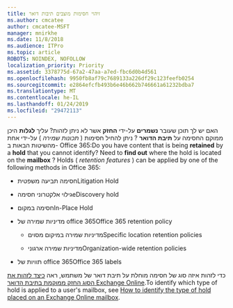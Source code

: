 ```yaml
---
title: זיהוי חסימות מוצבים תיבות דואר
ms.author: cmcatee
author: cmcatee-MSFT
manager: mnirkhe
ms.date: 11/8/2018
ms.audience: ITPro
ms.topic: article
ROBOTS: NOINDEX, NOFOLLOW
localization_priority: Priority
ms.assetid: 3378775d-67a2-47aa-a7ed-fbc6d0b4d561
ms.openlocfilehash: 9950fb8af79c7689133a226df29c123feefb0254
ms.sourcegitcommit: e2864efcfb493b6e46b662b746661a61232bdba7
ms.translationtype: MT
ms.contentlocale: he-IL
ms.lasthandoff: 01/24/2019
ms.locfileid: "29472113"
---
```

<span data-ttu-id="b233d-p101">האם יש לך תוכן שעובר **נשמרים** על-ידי **החזק** אשר לא ניתן לזהות? עליך **לגלות** היכן ממוקם החסימה על **תיבת הדואר** ? ניתן להחיל חסימות ( *תכונות שמירה* ) על-ידי אחת מהשיטות הבאות ב- Office 365:</span><span class="sxs-lookup"><span data-stu-id="b233d-p101">Do you have content that is being **retained** by a **hold** that you cannot identify? Need to **find out** where the hold is located on the **mailbox** ? Holds (  *retention features*  ) can be applied by one of the following methods in Office 365:</span></span> 
  
- <span data-ttu-id="b233d-105">חסימה תביעה משפטית</span><span class="sxs-lookup"><span data-stu-id="b233d-105">Litigation Hold</span></span> 
    
- <span data-ttu-id="b233d-106">גילוי אלקטרוני חסימה</span><span class="sxs-lookup"><span data-stu-id="b233d-106">eDiscovery hold</span></span>
    
- <span data-ttu-id="b233d-107">חסימה במקום</span><span class="sxs-lookup"><span data-stu-id="b233d-107">In-Place Hold</span></span>
    
- <span data-ttu-id="b233d-108">מדיניות שמירה של office 365</span><span class="sxs-lookup"><span data-stu-id="b233d-108">Office 365 retention policy</span></span> 
    
  - <span data-ttu-id="b233d-109">מדיניות שמירה במיקום מסוים</span><span class="sxs-lookup"><span data-stu-id="b233d-109">Specific location retention policies</span></span>
    
  - <span data-ttu-id="b233d-110">מדיניות שמירה ארגוני</span><span class="sxs-lookup"><span data-stu-id="b233d-110">Organization-wide retention policies</span></span>
    
- <span data-ttu-id="b233d-111">תוויות של office 365</span><span class="sxs-lookup"><span data-stu-id="b233d-111">Office 365 labels</span></span>
    
<span data-ttu-id="b233d-112">כדי לזהות איזה סוג של חסימה מוחלת על תיבת דואר של משתמש, ראה [כיצד לזהות את הסוג החזק ממוקמת בתיבת הדואר Exchange Online](https://docs.microsoft.com/en-us/office365/securitycompliance/identify-a-hold-on-an-exchange-online-mailbox).</span><span class="sxs-lookup"><span data-stu-id="b233d-112">To identify which type of hold is applied to a user's mailbox, see [How to identify the type of hold placed on an Exchange Online mailbox](https://docs.microsoft.com/en-us/office365/securitycompliance/identify-a-hold-on-an-exchange-online-mailbox).</span></span>
  

